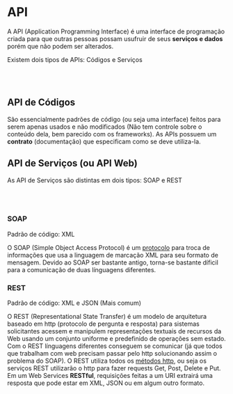 # API

A API (Application Programming Interface) é uma interface de programação criada para que outras pessoas possam usufruir de seus **serviços e dados** porém que não podem ser alterados.

Existem dois tipos de APIs: Códigos e Serviços

<br>
<br>

## API de Códigos

São essencialmente padrões de código (ou seja uma interface) feitos para serem apenas usados e não modificados (Não tem controle sobre o conteúdo dela, bem parecido com os frameworks). As APIs possuem um **contrato** (documentação) que especificam como se deve utiliza-la.

## API de Serviços (ou API Web)

As API de Serviços são distintas em dois tipos: SOAP e REST 

<br>
<br>

### SOAP

Padrão de código: XML <br>

O SOAP (Simple Object Access Protocol) é um [protocolo](https://github.com/JoaoSodre/Programacao/blob/master/Aplica%C3%A7%C3%B5es%20Back-End.md#como-que-fazem-isso-protocols) para troca de informações que usa a linguagem de marcação XML para seu formato de mensagem. Devido ao SOAP ser bastante antigo, torna-se bastante díficil para a comunicação de duas línguagens diferentes.

### REST

Padrão de código: XML e JSON (Mais comum) <br>

O REST (Representational State Transfer) é um modelo de arquitetura baseado em http (protocolo de pergunta e resposta) para  sistemas solicitantes acessem e manipulem representações textuais de recursos da Web usando um conjunto uniforme e predefinido de operações sem estado. Com o REST línguagens diferentes conseguem se comunicar (já que todos que trabalham com web precisam passar pelo http solucionando assim o problema do SOAP). O REST utiliza todos os [métodos http](https://github.com/JoaoSodre/Programacao/blob/master/Aplica%C3%A7%C3%B5es%20Back-End.md#m%C3%A9todos-http), ou seja os serviços REST utilizarão o http para fazer requests Get, Post, Delete e Put. Em um Web Services **RESTful**, requisições feitas a um URI extrairá uma resposta que pode estar em XML, JSON ou em algum outro formato. <br>